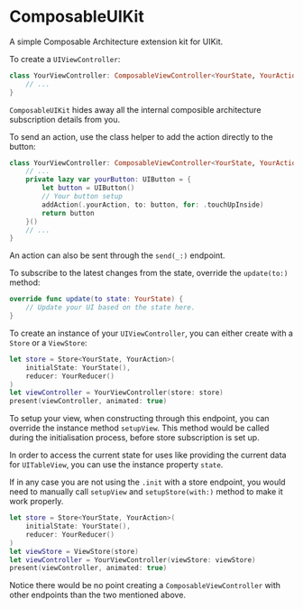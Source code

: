 # ComposableUIKit

A simple Composable Architecture extension kit for UIKit.

To create a `UIViewController`:

```swift
class YourViewController: ComposableViewController<YourState, YourAction> {
    // ...
}
```

`ComposableUIKit` hides away all the internal composible architecture subscription details from you.

To send an action, use the class helper to add the action directly to the button:

```swift
class YourViewController: ComposableViewController<YourState, YourAction> {
    // ...
    private lazy var yourButton: UIButton = {
        let button = UIButton()
        // Your button setup
        addAction(.yourAction, to: button, for: .touchUpInside)
        return button
    }()
    // ...
}
```

An action can also be sent through the `send(_:)` endpoint.

To subscribe to the latest changes from the state, override the `update(to:)` method:

```swift
override func update(to state: YourState) {
    // Update your UI based on the state here.
}
```

To create an instance of your `UIViewController`, you can either create with a `Store` or a `ViewStore`:

```swift
let store = Store<YourState, YourAction>(
    initialState: YourState(),
    reducer: YourReducer()
)
let viewController = YourViewController(store: store)
present(viewController, animated: true)
```

To setup your view, when constructing through this endpoint, you can override the instance method `setupView`. This method would be called during the initialisation process, before store subscription is set up. 

In order to access the current state for uses like providing the current data for `UITableView`, you can use the instance property `state`.

If in any case you are not using the `.init` with a store endpoint, you would need to manually call `setupView` and `setupStore(with:)` method to make it work properly.

```swift
let store = Store<YourState, YourAction>(
    initialState: YourState(),
    reducer: YourReducer()
)
let viewStore = ViewStore(store)
let viewController = YourViewController(viewStore: viewStore)
present(viewController, animated: true)
```

Notice there would be no point creating a `ComposableViewController` with other endpoints than the two mentioned above.
